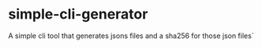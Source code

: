 # simple-cli-generator
A simple cli tool that generates jsons files and a sha256 for those json files`
